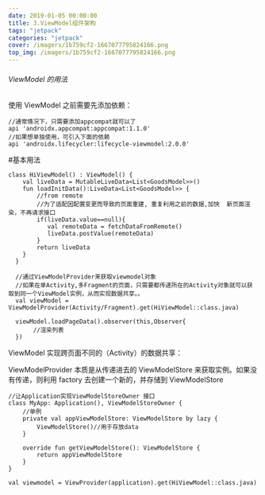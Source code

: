 ```yaml
---
date: 2019-01-05 00:00:00
title: 3.ViewModel组件架构
tags: "jetpack"
categories: "jetpack"
cover: /imagers/1b759cf2-1667077795824166.png
top_img: /imagers/1b759cf2-1667077795824166.png
---
```


###### ViewModel 的用法

使用 ViewModel 之前需要先添加依赖：

    //通常情况下，只需要添加appcompat就可以了
    api 'androidx.appcompat:appcompat:1.1.0'
    //如果想单独使用，可引入下面的依赖
    api 'androidx.lifecycler:lifecycle-viewmodel:2.0.0'

#基本用法

	class HiViewModel() : ViewModel() {
	    val liveData = MutableLiveData<List<GoodsModel>>()
	    fun loadInitData():LiveData<List<GoodsModel>> {
	        //from remote
	        //为了适配因配置变更而导致的页面重建, 重复利用之前的数据,加快  新页面渲染，不再请求接口
	        if(liveData.value==null){
	           val remoteData = fetchDataFromRemote()
	           liveData.postValue(remoteData)
	        }
	        return liveData
	    }
	  }
	
	  //通过ViewModelProvider来获取viewmodel对象
	  //如果在单Activity,多Fragment的页面，只需要都传递所在的Activity对象就可以获取到同一个ViewModel实例，从而实现数据共享。。
	  val viewModel = ViewModelProvider(Activity/Fragment).get(HiViewModel::class.java)
	
	  viewModel.loadPageData().observer(this,Observer{
	       //渲染列表  
	  })

ViewModel 实现跨页面不同的（Activity）的数据共享：

ViewModelProvider 本质是从传递进去的 ViewModelStore 来获取实例。如果没有传递，则利用 factory 去创建一个新的，并存储到 ViewModelStore

	//让Application实现ViewModelStoreOwner 接口
	class MyApp: Application(), ViewModelStoreOwner {
		//单例
	    private val appViewModelStore: ViewModelStore by lazy {
	        ViewModelStore()//用于存放data
	    }
	
	    override fun getViewModelStore(): ViewModelStore {
	        return appViewModelStore
	    } 
	}
	
	val viewmodel = ViewProvider(application).get(HiViewModel::class.java)